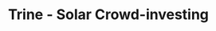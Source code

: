 ---
title: Trine - Solar Crowd-investing
countries:
  - 'no'
  - at
  - be
  - bg
  - ch
  - cy
  - cz
  - de
  - dk
  - ee
  - es
  - fi
  - fr
  - gr
  - hr
  - hu
  - ie
  - is
  - it
  - li
  - lt
  - lu
  - lv
  - mt
  - nl
  - pl
  - pt
  - ro
  - se
  - si
  - sk
  - gb
featured: false
description: >-
  Invest in solar projects bringing clean energy to emerging markets. Local
  solar partners will distribute and manage the solar products on the ground. If
  the loan is successful you will receive your investment and interest in
  return.
action_url: 'https://www.trine.com/'
categories:
  - 207559a4-fe66-4c3d-bc6c-4f721f9562a4
  - d8a27ec4-c533-4a8d-a8fe-c217f073c790
twitter: jointrine
instagram: join_trine
image: join_trine
tags:
  - solar
  - invest
  - funding
blueprint: action

---